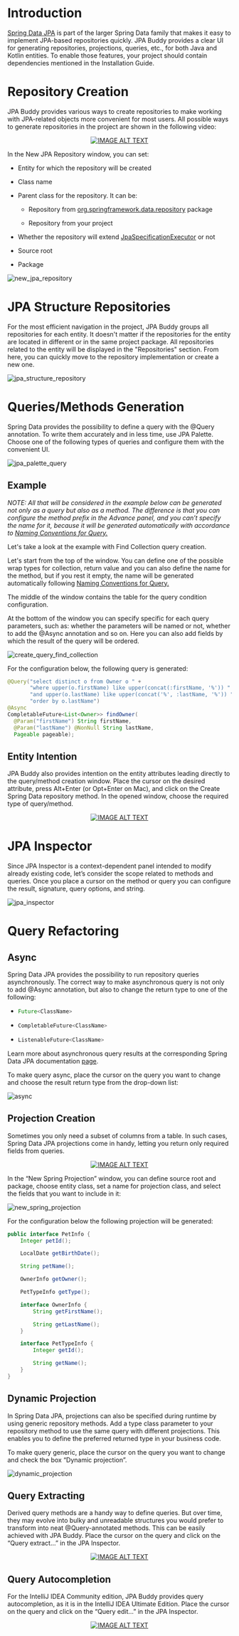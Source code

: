 # Introduction 

[Spring Data JPA](https://spring.io/projects/spring-data-jpa) is part of the larger Spring Data family that makes it easy to implement JPA-based repositories quickly. JPA Buddy provides a clear UI for generating repositories, projections, queries, etc., for both Java and Kotlin entities. To enable those features, your project should contain dependencies mentioned in the Installation Guide. 

# Repository Creation 

JPA Buddy provides various ways to create repositories to make working with JPA-related objects more convenient for most users. All possible ways to generate repositories in the project are shown in the following video: 

<div align="center">
  <a href="https://www.youtube.com/watch?v=8pHsZ_HvbXs"><img src="https://img.youtube.com/vi/8pHsZ_HvbXs/0.jpg" alt="IMAGE ALT TEXT"></a>
</div>

 In the New JPA Repository window, you can set: 

- Entity for which the repository will be created 

- Class name 

- Parent class for the repository. It can be: 

  - Repository from [org.springframework.data.repository](https://docs.spring.io/spring-data/jpa/docs/current/reference/html/#jpa.repositories) package 

  - Repository from your project 

- Whether the repository will extend [JpaSpecificationExecutor](https://docs.spring.io/spring-data/jpa/docs/current/reference/html/#specifications) or not 
- Source root 
- Package 

![new_jpa_repository](img/new_jpa_repository.jpeg)

# JPA Structure Repositories 

For the most efficient navigation in the project, JPA Buddy groups all repositories for each entity. It doesn't matter if the repositories for the entity are located in different or in the same project package. All repositories related to the entity will be displayed in the "Repositories" section. From here, you can quickly move to the repository implementation or create a new one.  

![jpa_structure_repository](img/jpa_structure_repository.jpeg)

# Queries/Methods Generation 

Spring Data provides the possibility to define a query with the @Query annotation. To write them accurately and in less time, use JPA Palette. Choose one of the following types of queries and configure them with the convenient UI. 

![jpa_palette_query](img/jpa_palette_query.jpeg)

## Example 

*NOTE: All that will be considered in the example below can be generated not only as a query but also as a method. The difference is that you can configure the method prefix in the Advance panel, and you can’t specify the name for it, because it will be generated automatically with accordance to* [*Naming Conventions for Query.*](https://docs.spring.io/spring-data/jpa/docs/current/reference/html/#jpa.query-methods.query-creation) 

Let's take a look at the example with Find Collection query creation. 

Let's start from the top of the window. You can define one of the possible wrap types for collection, return value and you can also define the name for the method, but if you rest it empty, the name will be generated automatically following [Naming Conventions for Query.](https://docs.spring.io/spring-data/jpa/docs/current/reference/html/#jpa.query-methods.query-creation)  

The middle of the window contains the table for the query condition configuration. 

At the bottom of the window you can specify specific for each query parameters, such as: whether the parameters will be named or not, whether to add the @Async annotation and so on. Here you can also add fields by which the result of the query will be ordered. 

![create_query_find_collection](img/create_query_find_collection.jpeg)

For the configuration below, the following query is generated: 

```java
@Query("select distinct o from Owner o " + 
       "where upper(o.firstName) like upper(concat(:firstName, '%')) " + 
       "and upper(o.lastName) like upper(concat('%', :lastName, '%')) " + 
       "order by o.lastName") 
@Async 
CompletableFuture<List<Owner>> findOwner(
  @Param("firstName") String firstName,
  @Param("lastName") @NonNull String lastName,
  Pageable pageable); 
```

## Entity Intention 

JPA Buddy also provides intention on the entity attributes leading directly to the query/method creation window. Place the cursor on the desired attribute, press Alt+Enter (or Opt+Enter on Mac), and click on the Create Spring Data repository method. In the opened window, choose the required type of query/method. 

<div align="center">
  <a href="https://youtu.be/mevqm5DzGRs"><img src="https://img.youtube.com/vi/mevqm5DzGRs/0.jpg" alt="IMAGE ALT TEXT"></a>
</div>

# JPA Inspector 

Since JPA Inspector is a context-dependent panel intended to modify already existing code, let’s consider the scope related to methods and queries. Once you place a cursor on the method or query you can configure the result, signature, query options, and string. 

![jpa_inspector](img/jpa_inspector.jpeg)

# Query Refactoring 

## Async 

Spring Data JPA provides the possibility to run repository queries asynchronously. The correct way to make asynchronous query is not only to add @Async annotation, but also to change the return type to one of the following: 

- ```java
  Future<ClassName> 
  ```

- ```java
  CompletableFuture<ClassName> 
  ```

- ```java
  ListenableFuture<ClassName> 
  ```

Learn more about asynchronous query results at the corresponding Spring Data JPA documentation [page](https://docs.spring.io/spring-data/jpa/docs/current/reference/html/#repositories.query-async). 

To make query async, place the cursor on the query you want to change and choose the result return type from the drop-down list: 

![async](img/async.jpeg)

## Projection Creation

Sometimes you only need a subset of columns from a table. In such cases, Spring Data JPA projections come in handy, letting you return only required fields from queries. 

<div align="center">
  <a href="https://youtu.be/xevxVvu_Hbc"><img src="https://img.youtube.com/vi/xevxVvu_Hbc/0.jpg" alt="IMAGE ALT TEXT"></a>
</div>


In the “New Spring Projection” window, you can define source root and package, choose entity class, set a name for projection class, and select the fields that you want to include in it: 

![new_spring_projection](img/new_spring_projection.jpeg)

For the configuration below the following projection will be generated:

```java
public interface PetInfo {
    Integer petId();

    LocalDate getBirthDate();

    String petName();

    OwnerInfo getOwner();

    PetTypeInfo getType();

    interface OwnerInfo {
        String getFirstName();

        String getLastName();
    }

    interface PetTypeInfo {
        Integer getId();

        String getName();
    }
} 
```

## Dynamic Projection 

In Spring Data JPA, projections can also be specified during runtime by using generic repository methods. Add a type class parameter to your repository method to use the same query with different projections. This enables you to define the preferred returned type in your business code. 

To make query generic, place the cursor on the query you want to change and check the box “Dynamic projection”. 

![dynamic_projection](img/dynamic_projection.jpeg)

## Query Extracting 

Derived query methods are a handy way to define queries. But over time, they may evolve into bulky and unreadable structures you would prefer to transform into neat @Query-annotated methods. This can be easily achieved with JPA Buddy. Place the cursor on the query and click on the “Query extract...” in the JPA Inspector. 

<div align="center">
  <a href="https://youtu.be/lYZielYtVXI"><img src="https://img.youtube.com/vi/lYZielYtVXI/0.jpg" alt="IMAGE ALT TEXT"></a>
</div>

## Query Autocompletion 

For the IntelliJ IDEA Community edition, JPA Buddy provides query autocompletion, as it is in the IntelliJ IDEA Ultimate Edition. Place the cursor on the query and click on the “Query edit...” in the JPA Inspector. 

<div align="center">
  <a href="https://youtu.be/IQDgQ5_l764"><img src="https://img.youtube.com/vi/IQDgQ5_l764/0.jpg" alt="IMAGE ALT TEXT"></a>
</div>

